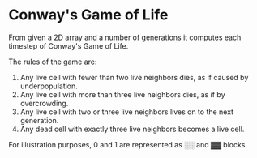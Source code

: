 # Conway's Game of Life 
From given a 2D array and a number of generations it computes each timestep of Conway's Game of Life.

The rules of the game are:
1. Any live cell with fewer than two live neighbors dies, as if caused by underpopulation.
2. Any live cell with more than three live neighbors dies, as if by overcrowding.
3. Any live cell with two or three live neighbors lives on to the next generation.
4. Any dead cell with exactly three live neighbors becomes a live cell.

For illustration purposes, 0 and 1 are represented as ░░ and ▓▓ blocks.

